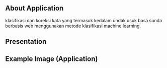 ## About Application

klasifikasi dan koreksi kata yang termasuk kedalam undak usuk basa sunda berbasis web menggunakan metode klasifikasi machine learning.


## Presentation




## Example Image (Application)

